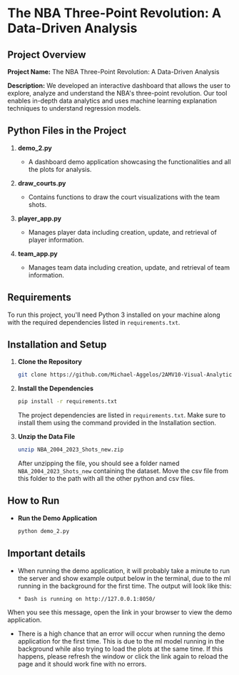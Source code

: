 
# The NBA Three-Point Revolution: A Data-Driven Analysis

## Project Overview

**Project Name:** The NBA Three-Point Revolution: A Data-Driven Analysis

**Description:**
We developed an interactive dashboard that allows the user to explore, analyze and understand the NBA's three-point revolution. Our tool enables in-depth data analytics and uses machine learning explanation techniques to understand regression models.

## Python Files in the Project

1. **demo_2.py**
   - A dashboard demo application showcasing the functionalities and all the plots for analysis.

2. **draw_courts.py**
   - Contains functions to draw the court visualizations with the team shots.

3. **player_app.py**
   - Manages player data including creation, update, and retrieval of player information.

4. **team_app.py**
   - Manages team data including creation, update, and retrieval of team information.


## Requirements

To run this project, you'll need Python 3 installed on your machine along with the required dependencies listed in `requirements.txt`.

## Installation and Setup

1. **Clone the Repository**
   ```sh
   git clone https://github.com/Michael-Aggelos/2AMV10-Visual-Analytics-Project-Group-8.git
   ```

2. **Install the Dependencies**
   ```sh
   pip install -r requirements.txt
   ```
   The project dependencies are listed in `requirements.txt`. Make sure to install them using the command provided in the Installation section.
   
3. **Unzip the Data File**
   ```sh
   unzip NBA_2004_2023_Shots_new.zip
   ```
   After unzipping the file, you should see a folder named `NBA_2004_2023_Shots_new` containing the dataset. Move the csv file from this folder to the path with all the other python and csv files.

## How to Run

- **Run the Demo Application**
  ```sh
  python demo_2.py
  ```


## Important details

- When running the demo application, it will probably take a minute to run the server and show example output below in the terminal, due to the ml running in the background for the first time. The output will look like this:
  
  ```sh
  * Dash is running on http://127.0.0.1:8050/
   ```
When you see this message, open the link in your browser to view the demo application.

- There is a high chance that an error will occur when running the demo application for the first time. This is due to the ml model running in the background while also trying to load the plots at the same time. If this happens, please refresh the window or click the link again to reload the page and it should work fine with no errors.